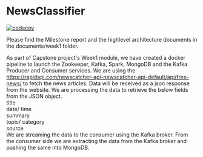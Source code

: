 # NewsClassifier

[![codecov](https://codecov.io/gh/iamphani/NewsClassifier/branch/master/graph/badge.svg?token=6f0174a8-3d5d-476d-bcdb-be10d8e9d28a)](https://codecov.io/gh/iamphani/NewsClassifier)

Please find the Milestone report and the highlevel architecture documents in the documents/week1 folder.

As part of Capstone project's Week1 module, we have created a docker pipeline to launch the Zookeeper, Kafka, Spark, MongoDB and the Kafka Producer and Consumer services.
We are using the https://rapidapi.com/newscatcher-api-newscatcher-api-default/api/free-news/ to fetch the news articles.
Data will be received as a json response from the website. We are processing the data to retrieve the below fields from the JSON object.<br/>
title<br/>
date/ time<br/>
summary<br/>
topic/ category<br/>
source<br/>
We are streaming the data to the consumer using the Kafka broker.
From the consumer side we are extracting the data from the Kafka broker and pushing the same into MongoDB.
